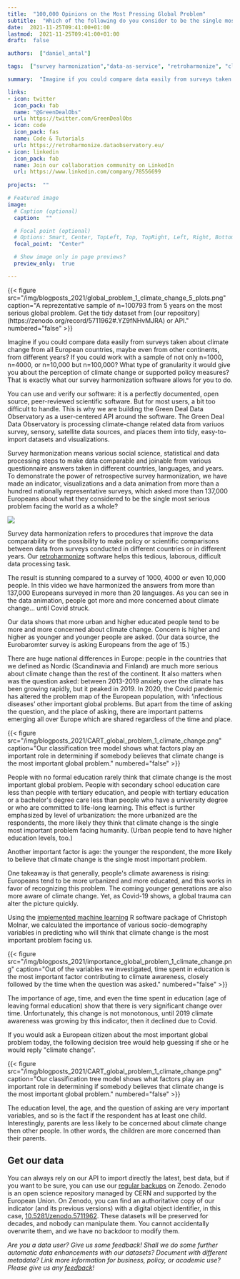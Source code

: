```yaml
---
title:  "100,000 Opinions on the Most Pressing Global Problem"
subtitle:  "Which of the following do you consider to be the single most serious problem facing the world as a whole?"
date:  2021-11-25T09:41:00+01:00
lastmod:  2021-11-25T09:41:00+01:00
draft:  false

authors:  ["daniel_antal"]

tags:  ["survey harmonization","data-as-service", "retroharmonize", "climate awareness", "Europe"]

summary:  "Imagine if you could compare data easily from surveys taken about climate change from all European countries, maybe even from other continents, from different years? If you could work with a sample of not only n=1000, n=4000, or n=10,000 but n=100,000? What type of granularity it would give you about the perception of climate change or supported policy measures?  That is exactly what our survey harmonization software allows for you to do."

links:
- icon: twitter
  icon_pack: fab
  name: "@GreenDealObs"
  url: https://twitter.com/GreenDealObs
- icon: code
  icon_pack: fas
  name: Code & Tutorials
  url: https://retroharmonize.dataobservatory.eu/
- icon: linkedin
  icon_pack: fab
  name: Join our collaboration community on LinkedIn
  url: https://www.linkedin.com/company/78556699
  
projects:  ""

# Featured image
image:
  # Caption (optional)
  caption:  ""

  # Focal point (optional)
  # Options: Smart, Center, TopLeft, Top, TopRight, Left, Right, BottomLeft, Bottom, BottomRight
  focal_point:  "Center"

  # Show image only in page previews?
  preview_only:  true

---
```


<td style="text-align: center;">{{< figure src="/img/blogposts_2021/global_problem_1_climate_change_5_plots.png" caption="A reprezentative sample of n=100793 from 5 years on the most serious global problem. Get the tidy dataset from [our repository](https://zenodo.org/record/5711962#.YZ9fNHvMJRA) or API." numbered="false" >}}</td>

Imagine if you could compare data easily from surveys taken about climate change from all European countries, maybe even from other continents, from different years? If you could work with a sample of not only n=1000, n=4000, or n=10,000 but n=100,000? What type of granularity it would give you about the perception of climate change or supported policy measures?  That is exactly what our survey harmonization software allows for you to do.

You can use and verify our software: it is a perfectly documented, open source, peer-reviewed scientific software. But for most users, a bit too difficult to handle.  This is why we are building the Green Deal Data Observatory as a user-centered  API around the software.  The Green Deal Data Observatory is processing climate-change related data from variuos survey, sensory, satellite data sources, and places them into tidy, easy-to-import datasets and visualizations.

Survey harmonization means various social science, statistical and data processing steps to make data comparable and joinable from various questionnaire answers taken in different countries, languages, and years. To demonstrate the power of retrospective survey harmonization, we have made an indicator, visualizations and a data animation from more than a hundred nationally representative surveys, which asked more than 137,000 Europeans about what they considered to be the single most serious problem facing the world as a whole?

![](/media/gif/global_problem_1_climate_change_800.gif)

Survey data harmonization refers to procedures that improve the data comparability or the possibility to make policy or scientific comparisons between data from surveys conducted in different countries or in different years. Our [retroharmonize](https://retroharmonize.dataobservatory.eu/) software helps this tedious, laborous, difficult data processing task. 

The result is stunning compared to a survey of 1000, 4000 or even 10,000 people.  In this video we have harmonized the answers from more than 137,000 Europeans surveyed in more than 20 languages. As you can see in the data animation, people got more and more concerned about climate change... until Covid struck.

Our data shows that more urban and higher educated people tend to be more and more concerned about climate change. Concern is higher and higher as younger and younger people are asked. (Our data source, the Eurobaromter survey is asking Europeans from the age of 15.)

There are huge national differences in Europe: people in the countries that we defined as Nordic (Scandinavia and Finland) are much more serious about climate change than the rest of the continent. It also matters when was the question asked: between 2013-2019 anxiety over the climate has been growing rapidly, but it peaked in 2019.  In 2020, the Covid pandemic has altered the problem map of the European population, with ‘infectious diseases’ other important global problems. But apart from the time of asking the question, and the place of asking, there are important patterns emerging all over Europe which are shared regardless of the time and place.


<td style="text-align: center;">{{< figure src="/img/blogposts_2021/CART_global_problem_1_climate_change.png" caption="Our classification tree model shows what factors play an important role in determining if somebody believes that climate change is the most important global problem." numbered="false" >}}</td>

People with no formal education rarely think that climate change is the most important global problem. People with secondary school education care less than people with tertiary education, and people with tertiary education or a bachelor's degree care less than people who have a university degree or who are committed to life-long learning. This effect is further emphasized by level of urbanization: the more urbanized are the respondents, the more likely they think that climate change is the single most important problem facing humanity. (Urban people tend to have higher education levels, too.)

Another important factor is age: the younger the respondent, the more likely to believe that climate change is the single most important problem.

One takeaway is that generally, people's climate awareness is rising: Europeans tend to be more urbanized and more educated, and this works in favor of recognizing this problem.  The coming younger generations are also more aware of climate change. Yet, as Covid-19 shows, a global trauma can alter the picture quickly.

Using the [implemented machine learning](https://christophm.github.io/interpretable-ml-book/) R software package of Christoph Molnar, we calculated the importance of various socio-demography variables in predicting who will think that climate change is the most important problem facing us.

<td style="text-align: center;">{{< figure src="/img/blogposts_2021/importance_global_problem_1_climate_change.png" caption="Out of the variables we investigated, time spent in education is the most important factor contributing to climate awareness, closely followed by the time when the question was asked." numbered="false" >}}</td>

The importance of age, time, and even the time spent in education (age of leaving formal education) show that there is very significant change over time. Unfortunately, this change is not monotonous, until 2019 climate awareness was growing by this indicator, then it declined due to Covid.

If you would ask a European citizen about the most important global problem today, the following decision tree would help guessing if she or he would reply "climate change". 

<td style="text-align: center;">{{< figure src="/img/blogposts_2021/CART_global_problem_1_climate_change.png" caption="Our classification tree model shows what factors play an important role in determining if somebody believes that climate change is the most important global problem." numbered="false" >}}</td>

The education level, the age, and the question of asking are very important variables, and so is the fact if the respondent has at least one child.  Interestingly, parents are less likely to be concerned about climate change then other people. In other words, the children are more concerned than their parents. 

## Get our data

You can always rely on our API to import directly the latest, best data, but if you want to be sure, you can use our [regular backups](https://zenodo.org/record/5711962#.YZ9fNHvMJRA) on Zenodo. Zenodo is an open science repository managed by CERN and supported by the European Union. On Zenodo, you can find an authoritative copy of our indicator (and its previous versions) with a digital object identifier, in this case, [10.5281/zenodo.5711962](https://doi.org/10.5281/zenodo.5711962). These datasets will be preserved for decades, and nobody can manipulate them. You cannot accidentally overwrite them, and we have no backdoor to modify them.

*Are you a data user? Give us some feedback! Shall we do some further automatic data enhancements with our datasets? Document with different metadata? Link more information for business, policy, or academic use? Please  give us any [feedback](https://reprex.nl/#contact)!*
